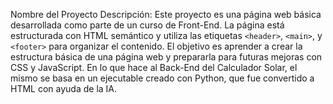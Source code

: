 Nombre del Proyecto
Descripción:
Este proyecto es una página web básica desarrollada como parte de un curso de Front-End. La página está estructurada con HTML semántico y utiliza las etiquetas `<header>`, `<main>`, y `<footer>` para organizar el contenido. El objetivo es aprender a crear la estructura básica de una página web y prepararla para futuras mejoras con CSS y JavaScript. En lo que hace al Back-End del Calculador Solar, el mismo se basa en un ejecutable creado con Python, que fue convertido a HTML con ayuda de la IA.